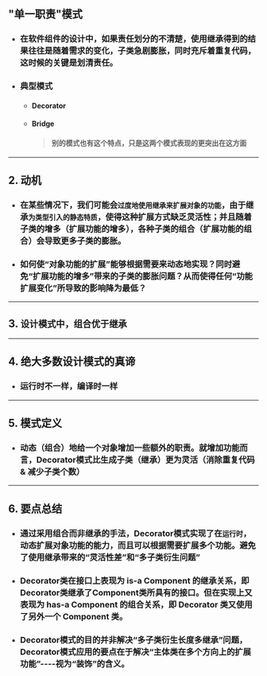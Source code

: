 ## "单一职责"模式
- ### 在软件组件的设计中，如果责任划分的不清楚，使用继承得到的结果往往是随着需求的变化，子类急剧膨胀，同时充斥着重复代码，这时候的关键是划清责任。
- ### 典型模式    
  - #### Decorator
  - #### Bridge
    > #### 别的模式也有这个特点，只是这两个模式表现的更突出在这方面
---
## 2. 动机
- ### 在某些情况下，我们可能会```过度地使用继承来扩展对象的功能```，由于继承```为类型引入的静态特质```，使得这种扩展方式缺乏灵活性；并且随着子类的增多（扩展功能的增多），各种子类的组合（扩展功能的组合）会导致更多子类的膨胀。
- ### 如何使“对象功能的扩展”能够根据需要来动态地实现？同时避免“扩展功能的增多”带来的子类的膨胀问题？从而使得任何“功能扩展变化”所导致的影响降为最低？
  

---
## 3. ```设计模式中，组合优于继承```
---
## 4. 绝大多数设计模式的真谛
- ### 运行时不一样，编译时一样
---
## 5. 模式定义
- ### 动态（组合）地给一个对象增加一些额外的职责。就增加功能而言，Decorator模式比生成子类（继承）更为灵活（消除重复代码 & 减少子类个数）
---

## 6. 要点总结
- ### 通过采用组合而非继承的手法，Decorator模式实现了在```运行时```，动态扩展对象功能的能力，而且可以根据需要扩展多个功能。避免了使用继承带来的“灵活性差”和“多子类衍生问题”
- ### Decorator类在接口上表现为 **is-a Component** 的继承关系，即Decorator类继承了Component类所具有的接口。但在实现上又表现为 **has-a Component** 的组合关系，即 Decorator 类又使用了另外一个 Component 类。
- ### Decorator模式的目的并非解决“多子类衍生长度多继承”问题，Decorator模式应用的要点在于解决“主体类在多个方向上的扩展功能”----视为“装饰”的含义。
